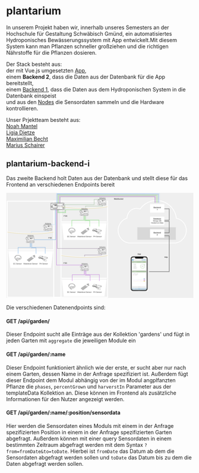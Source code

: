 # plantarium

In unserem Projekt haben wir, innerhalb unseres Semesters an der Hochschule für Gestaltung Schwäbisch Gmünd, ein automatisiertes Hydroponisches Bewässerungssystem mit App entwickelt.Mit diesem System kann man Pflanzen schneller großziehen und die richtigen Nährstoffe für die Pflanzen dosieren.

Der Stack besteht aus: </br>
der mit Vue.js umgesetzten [App](https://github.com/maxicozy/plantarium-app), </br>
einem **Backend 2**, dass die Daten aus der Datenbank für die App bereitstellt, </br> 
einem [Backend 1](https://github.com/maxicozy/plantarium-backend-ii), dass die Daten aus dem Hydroponischen System in die Datenbank einspeist </br>
und aus den [Nodes](https://github.com/maxicozy/plantarium-nodes) die Sensordaten sammeln und die Hardware kontrollieren. </br>

Unser Prjektteam besteht aus: </br>
[Noah Mantel](https://github.com/Nodarida) </br>
[Ligia Dietze](https://github.com/Ligiki1) </br>
[Maximilian Becht](https://github.com/maxicozy) </br>
[Marius Schairer](https://github.com/marius220699) </br>


## plantarium-backend-i

Das zweite Backend holt Daten aus der Datenbank und stellt diese für das Frontend an verschiedenen Endpoints bereit

<img src="./img/backend2.png">


Die verschiedenen Datenendpoints sind:

#### GET /api/garden/

Dieser Endpoint sucht alle Einträge aus der Kollektion 'gardens' und fügt in jeden Garten mit `aggregate` die jeweiligen Module ein

#### GET /api/garden/:name

Dieser Endpoint funktioniert ähnlich wie der erste, er sucht aber nur nach einem Garten, dessen Name in der Anfrage spezifiziert ist. Außerdem fügt dieser Endpoint dem Modul abhängig von der im Modul angplfanzten Pflanze die `phases`, `percentGrown` und `harverstIn` Parameter aus der templateData Kollektion an. Diese können im Frontend als zusätzliche Informationen für den Nutzer angezeigt werden.

#### GET /api/garden/:name/:position/sensordata

Hier werden die Sensordaten eines Moduls mit einem in der Anfrage spezifizierten Position in einem in der Anfrage spezifizierten Garten abgefragt. Außerdem können mit einer query Sensordaten in einem bestimmten Zeitraum abgefragt werden mit dem Syntax `?from=fromDate&to=toDate`. Hierbei ist `fromDate` das Datum ab dem die Sensordaten abgefragt werden sollen und `toDate` das Datum bis zu dem die Daten abgefragt werden sollen.
